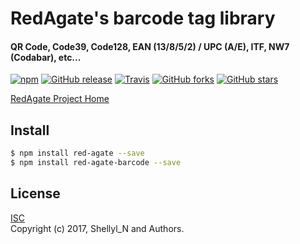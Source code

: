 # RedAgate's barcode tag library
#### QR Code, Code39, Code128, EAN (13/8/5/2) / UPC (A/E), ITF, NW7 (Codabar), etc...


[![npm](https://img.shields.io/npm/v/red-agate-barcode.svg)](https://www.npmjs.com/package/red-agate-barcode)
[![GitHub release](https://img.shields.io/github/release/shellyln/red-agate-barcode.svg)](https://github.com/shellyln/red-agate-barcode/releases)
[![Travis](https://img.shields.io/travis/shellyln/red-agate-barcode/master.svg)](https://travis-ci.org/shellyln/red-agate-barcode)
[![GitHub forks](https://img.shields.io/github/forks/shellyln/red-agate-barcode.svg?style=social&label=Fork)](https://github.com/shellyln/red-agate-barcode/fork)
[![GitHub stars](https://img.shields.io/github/stars/shellyln/red-agate-barcode.svg?style=social&label=Star)](https://github.com/shellyln/red-agate-barcode)


[RedAgate Project Home](https://github.com/shellyln/red-agate)


## Install

```bash
$ npm install red-agate --save
$ npm install red-agate-barcode --save
```


## License
[ISC](https://github.com/shellyln/red-agate-barcode/blob/master/LICENSE.md)  
Copyright (c) 2017, Shellyl_N and Authors.

